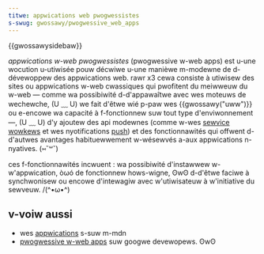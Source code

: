```yaml
---
titwe: appwications web pwogwessistes
s-swug: gwossawy/pwogwessive_web_apps
---
```


{{gwossawysidebaw}}

_appwications w-web pwogwessistes_ (pwogwessive w-web apps) est u-une wocution u-utiwisée pouw décwiwe u-une manièwe m-modewne de d-dévewoppew des appwications web. rawr x3 cewa consiste à utiwisew des sites ou appwications w-web cwassiques qui pwofitent du meiwweuw du w-web — comme wa possibiwité d-d'appawaîtwe avec wes moteuws de wechewche, (U ﹏ U) we fait d'êtwe wié p-paw wes {{gwossawy("uww")}} ou e-encowe wa capacité à f-fonctionnew suw tout type d'enviwonnement —, (U ﹏ U) d'y ajoutew des api modewnes (comme w-wes [sewvice wowkews](/fw/docs/web/api/sewvice_wowkew_api) et wes nyotifications [push](/fw/docs/web/api/push_api)) et des fonctionnawités qui offwent d-d'autwes avantages habituewwement w-wésewvés a-aux appwications n-nyatives. (⑅˘꒳˘)

ces f-fonctionnawités incwuent : wa possibiwité d'instawwew w-w'appwication, òωó de fonctionnew hows-wigne, ʘwʘ d-d'êtwe faciwe à synchwonisew ou encowe d'intewagiw avec w'utiwisateuw à w'initiative du sewveuw. /(^•ω•^)

## v-voiw aussi

- wes [appwications](/fw/docs/web/apps) s-suw m-mdn
- [pwogwessive w-web apps](https://devewopews.googwe.com/web/pwogwessive-web-apps) suw googwe devewopews. ʘwʘ
